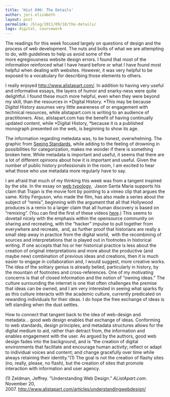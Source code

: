 ```yaml
---
title: 'Hist 696: The Details'
author: jeri.elizabeth
layout: post
permalink: /blog/2011/09/18/the-details/
tags: digital, coursework
---
```

The readings for this week focused largely on questions of design and the process of web development. The nuts and bolts of what we are attempting to do, with guidelines to help us avoid some of the more egregiousness website design errors. I found that most of the information reinforced what I have heard before or what I have found most helpful when dealing with websites. However, it was very helpful to be exposed to a vocabulary for describing those elements to others.

I really enjoyed <http://www.alistapart.com/>. In addition to having very useful and informative essays, the layers of humor and snarky-ness were quite delightful. I found these much more helpful, even when they were beyond my skill, than the resources in *Digital History. *This may be because *Digital History* assumes very little awareness of or engagement with technical resources, while alistapart.com is writing to an audience of practitioners. Also, alistapart.com has the benefit of having continually updated content, while *Digital History, *because it is a published monograph presented on the web, is beginning to show its age.

The information regarding metedata was, to be honest, overwhelming. The graphic from [Seeing Standards][1], while adding to the feeling of drowning in possibilities for categorization, makes me wonder if there is something broken here. While metadata is important and useful, it seems that there are a lot of different opinions about how it is important and useful. Given the number of public history professionals in the room, I am excited to hear what those who use metadata more regularly have to say.

I am afraid that much of my thinking this week was from a tangent inspired by the site. In the essay on [web typology][2],  Jason Santa Maria supports his claim that Trajan is the movie font by pointing to a vimeo clip that argues the same. Kirby Ferguson, who made the film, has also made a series about the subject of &#8220;remix&#8221;, beginning with the argument that all that Hollywood produces is a remix to a larger claim that all human discovery is based on &#8220;remixing&#8221;. (You can find the first of these videos [here][3].) This seems to dovetail nicely with the emphasis within the opensource community on sharing and recreating, with the &#8220;hacker&#8221; impulse to pull together from everywhere and recreate,  and, as further proof that historians are really a small step away in practice from the digital world,  with the recombining of sources and interpretations that is played out in footnotes in historical writing. If one accepts that his or her historical practice is less about the creation of original interpretations and more about the productive (and maybe new) combination of previous ideas and creations, then it is much easier to engage in collaboration and, I would suggest, more creative works. The idea of the solitary genius is already belied, particularly in history, by the mountain of footnotes and cross-references. One of my motivating concerns is that of closed information and the notion of &#8220;owning ideas.&#8221; The culture surrounding the internet is one that often challenges the premise that ideas can be owned, and I am very interested in seeing what sparks fly as this culture interacts with the academic culture, currently predicated on rewarding individuals for their ideas. I do hope the free exchange of ideas is left standing when the dust settles.

How to connect that tangent back to the idea of web-design and metadata&#8230; good web design enables that exchange of ideas. Conforming to web standards, design principles, and metadata structures allows for the digital medium to aid, rather than detract from, the information and enables engagement with the user. As argued by the authors, good web design fades into the background, and is &#8220;the creation of digital environments that facilitate and encourage human activity; reflect or adapt to individual voices and content; and change gracefully over time while always retaining their identity.&#8221;(1) The goal is not the creation of flashy sites (no, really, please, no flash), but the creation of sites that promote interaction with information and user agency.

(1) Zeldman, Jeffrey. &#8220;Understanding Web Design.&#8221; *AListApart.com*. November 20, 2007. <http://www.alistapart.com/articles/understandingwebdesign/>

 [1]: http://www.dlib.indiana.edu/~jenlrile/metadatamap/ "Seeing Standards"
 [2]: http://www.alistapart.com/articles/on-web-typography/ "web typology"
 [3]: http://www.vimeo.com/14912890 "here"